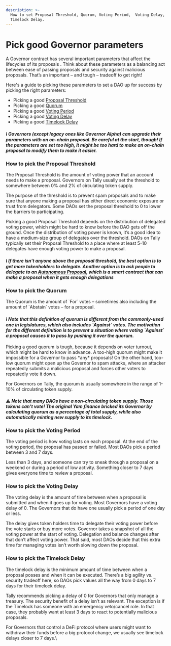 ```yaml
---
description: >-
  How to set Proposal Threshold, Quorum, Voting Period,  Voting Delay, and
  Timelock Delay.
---
```


# Pick good Governor parameters

A Governor contract has several important parameters that affect the lifecycles of its proposals . Think about these parameters as a balancing act between ease of passing proposals and security against malicious proposals. That’s an important – and tough – tradeoff to get right!&#x20;

Here's a guide to picking these parameters to set a DAO up for success by picking the right parameters:

* Picking a good [Proposal Threshold](how-to-pick-governor-parameters.md#how-to-pick-the-proposal-threshold)
* Picking a good [Quorum](how-to-pick-governor-parameters.md#how-to-pick-the-quorum)
* Picking a good [Voting Period](how-to-pick-governor-parameters.md#how-to-pick-the-voting-period)
* Picking a good [Voting Delay](how-to-pick-governor-parameters.md#how-to-pick-the-voting-delay)
* Picking a good [Timelock Delay](how-to-pick-governor-parameters.md#how-to-pick-the-timelock-delay)

#### ℹ️ _Governors (except legacy ones like Governor Alpha) can upgrade their parameters with an on-chain proposal. Be careful at the start, though! If the parameters are set too high, it might be too hard to make an on-chain proposal to modify them to make it easier._

### **How to pick the Proposal Threshold**

The Proposal Threshold is the amount of voting power that an account needs to make a proposal. Governors on Tally usually set the threshold to somewhere between 0% and 2% of circulating token supply.

The purpose of the threshold is to prevent spam proposals and to make sure that anyone making a proposal has either direct economic exposure or trust from delegators. Some DAOs set the proposal threshold to 0 to lower the barriers to participating.

Picking a good Proposal Threshold depends on the distribution of delegated voting power, which might be hard to know before the DAO gets off the ground. Once the distribution of voting power is known, it’s a good idea to have a medium-size group of delegates over the threshold. DAOs on Tally typically set their Proposal Threshold to a place where at least 5-10 delegates have enough voting power to make a proposal.

#### ℹ️ _If there isn't anyone above the proposal threshold, the best option is to get more tokenholders to delegate. Another option is to ask people to delegate to an_ [_Autonomous Proposal_](https://medium.com/compound-finance/compound-autonomous-proposals-354e7a2ad6b7)_, which is a smart contract that can make a proposal when it gets enough delegations_ 

### **How to pick the Quorum**&#x20;

The Quorum is the amount of \`For\` votes – sometimes also including the amount of \`Abstain\` votes – for a proposal.&#x20;

#### ℹ️ _Note that this definition of quorum is different from the commonly-used one in legislatures, which also includes \`Against\` votes. The motivation for the different definition is to prevent a situation where voting \`Against\` a proposal causes it to pass by pushing it over the quorum._

Picking a good quorum is tough, because it depends on voter turnout, which might be hard to know in advance. A too-high quorum might make it impossible for a Governor to pass \*any\* proposals! On the other hand, too-low quorum might open up the Governor to spam attacks, where an attacker repeatedly submits a malicious proposal and forces other voters to repeatedly vote it down.

For Governors on Tally, the quorum is usually somewhere in the range of 1-10% of circulating token supply.

#### ⚠️ _Note that many DAOs have a non-circulating token supply. Those tokens can’t vote! The original Yam finance bricked its Governor by calculating quorum as a percentage of total supply, while also automatically minting new supply to its timelock._



### **How to pick the Voting Period**

The voting period is how voting lasts on each proposal. At the end of the voting period, the proposal has passed or failed. Most DAOs pick a period between 3 and 7 days.&#x20;

Less than 3 days, and someone can try to sneak through a proposal on a weekend or during a period of low activity. Something closer to 7 days gives everyone time to review a proposal.



### **How to pick the Voting Delay**

The voting delay is the amount of time between when a proposal is submitted and when it goes up for voting. Most Governors have a voting delay of 0. The Governors that do have one usually pick a period of one day or less.

The delay gives token holders time to delegate their voting power before the vote starts or buy more votes. Governor takes a snapshot of all the voting power at the start of voting. Delegation and balance changes after that don’t affect voting power. That said, most DAOs decide that this extra time for managing votes isn’t worth slowing down the proposal.



### **How to pick the Timelock Delay**

The timelock delay is the minimum amount of time between when a proposal posses and when it can be executed. There’s a big agility vs. security tradeoff here, so DAOs pick values all the way from 0 days to 7 days for their timelock delay.

Tally recommends picking a delay of 0 for Governors that only manage a treasury. The security benefit of a delay isn’t as relevant. The exception is if the Timelock has someone with an emergency veto/cancel role. In that case, they probably want at least 3 days to react to potentially malicious proposals.&#x20;

For Governors that control a DeFi protocol  where users might want to withdraw their funds before a big protocol change, we usually see timelock delays closer to 7 days.\
